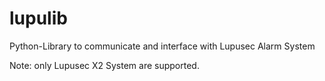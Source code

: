 # lupulib
Python-Library to communicate and interface with Lupusec Alarm System

Note: only Lupusec X2 System are supported.